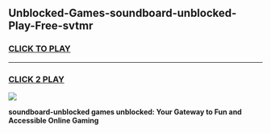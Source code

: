 
## Unblocked-Games-soundboard-unblocked-Play-Free-svtmr
<h3>
<a href="https://premium76.site?title=soundboard-unblocked&ref=21A">CLICK TO PLAY</a></h3>
<hr>

<h3>
<a href="https://premium76.site?title=soundboard-unblocked&ref=21A">CLICK 2 PLAY</a>
  
</h3>

<a href="https://premium76.site?title=soundboard-unblocked&ref=21A"><img src="https://clearcache.store/games.png"></a>


**soundboard-unblocked games unblocked: Your Gateway to Fun and Accessible Online Gaming**
